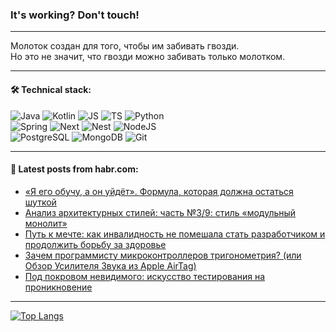 ### It's working? Don't touch!

---
Молоток создан для того, чтобы им забивать гвозди. <br>
Но это не значит, что гвозди можно забивать только молотком.

---

#### 🛠️ Technical stack:

![Java](https://img.shields.io/badge/Java-informational?logo=Oracle&style=flat&logoColor=white&color=FF4500)
![Kotlin](https://img.shields.io/badge/Kotlin-informational?logo=Kotlin&style=flat&logoColor=white&color=774D97)
![JS](https://img.shields.io/badge/JS-informational?logo=javaScript&style=flat&logoColor=black&color=F7Df1E)
![TS](https://img.shields.io/badge/TypeScript-informational?logo=typeScript&style=flat&logoColor=black&color=017acc)
![Python](https://img.shields.io/badge/Python-informational?logo=Python&style=flat&logoColor=black&color=ffdd54) <br>
![Spring](https://img.shields.io/badge/SpringBoot-informational?logo=SpringBoot&style=flat&logoColor=white&color=6DB33F) 
![Next](https://img.shields.io/badge/Next.js-informational?logo=Next.js&style=flat&logoColor=white&color=3671a1)
![Nest](https://img.shields.io/badge/NestJS-informational?logo=NestJS&style=flat&logoColor=white&color=E0234E)
![NodeJS](https://img.shields.io/badge/NodeJS-informational?logo=node.js&style=flat&logoColor=white&color=70A760) <br>
![PostgreSQL](https://img.shields.io/badge/PostgreSQL-informational?logo=PostgreSQL&style=flat&logoColor=white&color=DAA520)
![MongoDB](https://img.shields.io/badge/MongoDB-informational?logo=MongoDB&style=flat&logoColor=white&color=870000)
![Git](https://img.shields.io/badge/Git-informational?logo=git&style=flat&logoColor=white&color=f74e28)

___

#### 💬 Latest posts from habr.com:

<!-- BLOG-POST-LIST:START -->
- [«Я его обучу, а он уйдёт». Формула, которая должна остаться шуткой](https://habr.com/ru/companies/wehive/articles/776432/?utm_source=habrahabr&utm_medium=rss&utm_campaign=776432)
- [Анализ архитектурных стилей: часть №3/9: стиль «модульный монолит»](https://habr.com/ru/articles/776428/?utm_source=habrahabr&utm_medium=rss&utm_campaign=776428)
- [Путь к мечте: как инвалидность не помешала стать разработчиком и продолжить борьбу за здоровье](https://habr.com/ru/articles/776424/?utm_source=habrahabr&utm_medium=rss&utm_campaign=776424)
- [Зачем программисту микроконтроллеров тригонометрия? &lpar;или Обзор Усилителя Звука из Apple AirTag&rpar;](https://habr.com/ru/articles/767386/?utm_source=habrahabr&utm_medium=rss&utm_campaign=767386)
- [Под покровом невидимого: искусство тестирования на проникновение](https://habr.com/ru/articles/776400/?utm_source=habrahabr&utm_medium=rss&utm_campaign=776400)
<!-- BLOG-POST-LIST:END -->

---
[![Top Langs](https://github-readme-stats-git-master-advtsetting-gmailcom.vercel.app/api/top-langs/?username=zloylis&langs_count=10&hide_title=false&title_color=e6edf3&size_weight=0.5&count_weight=0.5&layout=compact&hide_border=true&theme=dracula)](https://github.com/zloylis)

<!-- ![GitHub stats](https://github-readme-stats-git-master-advtsetting-gmailcom.vercel.app/api?username=zloylis&show_icons=true&hide_border=true&theme=dracula&hide_title=true&include_all_commits=true&count_private=true&hide=contribs&hide_rank=true) -->

